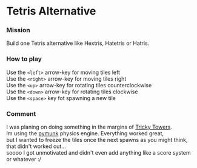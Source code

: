 #  Tetris Alternative

### Mission
Build one Tetris alternative like Hextris, Hatetris or Hatris.

### How to play
Use the `<left>` arrow-key for moving tiles left  
Use the `<right>` arrow-key for moving tiles right  
Use the `<up>` arrow-key for rotating tiles counterclockwise  
Use the `<down>` arrow-key for rotating tiles clockwise  
Use the `<space>` key fot spawning a new tile

### Comment
I was planing on doing something in the margins of [Tricky Towers](https://www.trickytowers.com/).  
Im using the [pymunk](https://github.com/viblo/pymunk) physics engine. Everything worked great, \
but I wanted to freeze the tiles once the next spawns as you might think, that didn't worked out...  
soooo I got unmotivated and didn't even add anything like a score system or whatever :/  
  
